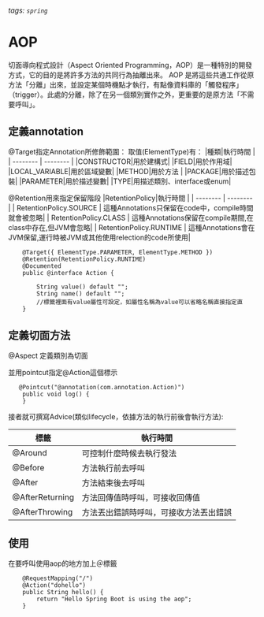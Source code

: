 ###### tags: `spring`
# AOP


切面導向程式設計（Aspect Oriented Programming，AOP）是一種特別的開發方式，它的目的是將許多方法的共同行為抽離出來。
AOP 是將這些共通工作從原方法「分離」出來，並設定某個時機點才執行，有點像資料庫的「觸發程序」（trigger）。此處的分離，除了在另一個類別實作之外，更重要的是原方法「不需要呼叫」。

## 定義annotation

@Target指定Annotation所修飾範圍： 
取值(ElementType)有：
|種類|執行時間 |
| -------- | -------- | 
|CONSTRUCTOR|用於建構式|
|FIELD|用於作用域|
|LOCAL_VARIABLE|用於區域變數|
|METHOD|用於方法 |
|PACKAGE|用於描述包裝|
|PARAMETER|用於描述變數|
|TYPE|用描述類別、interface或enum|


@Retention用來指定保留階段
|RetentionPolicy|執行時間 |
| -------- | -------- | 
| RetentionPolicy.SOURCE |  這種Annotations只保留在code中，compile時間就會被忽略| 
| RetentionPolicy.CLASS |  這種Annotations保留在compile期間,在class中存在,但JVM會忽略| 
| RetentionPolicy.RUNTIME |  這種Annotations會在JVM保留,運行時被JVM或其他使用relection的code所使用| 

```java=
    @Target({ ElementType.PARAMETER, ElementType.METHOD })
    @Retention(RetentionPolicy.RUNTIME)
    @Documented
    public @interface Action {

        String value() default "";
        String name() default "";
        //標籤裡面有value屬性可設定，如屬性名稱為value可以省略名稱直接指定直
    }

```

## 定義切面方法
@Aspect 定義類別為切面

並用pointcut指定@Action這個標示
```java=
   @Pointcut("@annotation(com.annotation.Action)")
    public void log() {
    }
```

接者就可撰寫Advice(類似lifecycle，依據方法的執行前後會執行方法):

|標籤|執行時間 |
| -------- | -------- | 
|@Around |可控制什麼時候去執行發法|
|@Before |方法執行前去呼叫|
|@After  |方法結束後去呼叫|
|@AfterReturning| 方法回傳值時呼叫，可接收回傳值|
|@AfterThrowing  |方法丟出錯誤時呼叫，可接收方法丟出錯誤|



## 使用
在要呼叫使用aop的地方加上＠標籤
```java=
    @RequestMapping("/")
    @Action("dohello")
    public String hello() {
        return "Hello Spring Boot is using the aop";
    }
```
